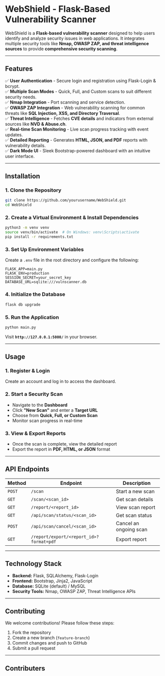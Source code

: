 # WebShield - Flask-Based Vulnerability Scanner

WebShield is a **Flask-based vulnerability scanner** designed to help users identify and analyze security issues in web applications. It integrates multiple security tools like **Nmap, OWASP ZAP, and threat intelligence sources** to provide **comprehensive security scanning**.

---

## Features
✅ **User Authentication** - Secure login and registration using Flask-Login & bcrypt.  
✅ **Multiple Scan Modes** - Quick, Full, and Custom scans to suit different security needs.  
✅ **Nmap Integration** - Port scanning and service detection.  
✅ **OWASP ZAP Integration** - Web vulnerability scanning for common threats like **SQL Injection, XSS, and Directory Traversal**.  
✅ **Threat Intelligence** - Fetches **CVE details** and indicators from external sources like **NVD & Abuse.ch**.  
✅ **Real-time Scan Monitoring** - Live scan progress tracking with event updates.  
✅ **Detailed Reporting** - Generates **HTML, JSON, and PDF** reports with vulnerability details.  
✅ **Dark Mode UI** - Sleek Bootstrap-powered dashboard with an intuitive user interface.  

---

## Installation

### **1. Clone the Repository**
```bash
git clone https://github.com/yourusername/WebShield.git
cd WebShield
```

### **2. Create a Virtual Environment & Install Dependencies**
```bash
python3 -m venv venv
source venv/bin/activate  # On Windows: venv\Scripts\activate
pip install -r requirements.txt
```

### **3. Set Up Environment Variables**
Create a `.env` file in the root directory and configure the following:
```
FLASK_APP=main.py
FLASK_ENV=production
SESSION_SECRET=your_secret_key
DATABASE_URL=sqlite:///vulnscanner.db
```

### **4. Initialize the Database**
```bash
flask db upgrade
```

### **5. Run the Application**
```bash
python main.py
```
Visit **`http://127.0.0.1:5000/`** in your browser.

---

## Usage
### **1. Register & Login**
Create an account and log in to access the dashboard.

### **2. Start a Security Scan**
- Navigate to the **Dashboard**
- Click **"New Scan"** and enter a **Target URL**
- Choose from **Quick, Full, or Custom Scan**
- Monitor scan progress in real-time

### **3. View & Export Reports**
- Once the scan is complete, view the detailed report
- Export the report in **PDF, HTML, or JSON** format

---

## API Endpoints
| Method | Endpoint | Description |
|--------|-------------|-------------|
| `POST` | `/scan` | Start a new scan |
| `GET`  | `/scan/<scan_id>` | Get scan details |
| `GET`  | `/report/<report_id>` | View scan report |
| `GET`  | `/api/scan/status/<scan_id>` | Get scan status |
| `POST` | `/api/scan/cancel/<scan_id>` | Cancel an ongoing scan |
| `GET`  | `/report/export/<report_id>?format=pdf` | Export report |

---

## Technology Stack
- **Backend:** Flask, SQLAlchemy, Flask-Login
- **Frontend:** Bootstrap, Jinja2, JavaScript
- **Database:** SQLite (default) / MySQL
- **Security Tools:** Nmap, OWASP ZAP, Threat Intelligence APIs

---

## Contributing
We welcome contributions! Please follow these steps:
1. Fork the repository
2. Create a new branch (`feature-branch`)
3. Commit changes and push to GitHub
4. Submit a pull request

---

## Contributers 
